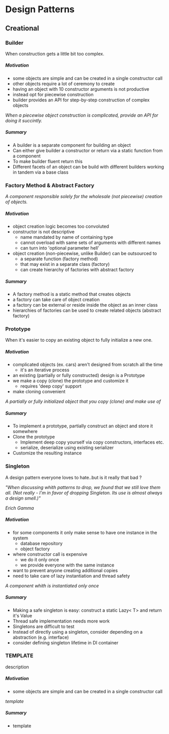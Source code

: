 ﻿# Design Patterns

## Creational


### Builder 

When construction gets a little bit too complex.

##### Motivation
- some objects are simple and can be created in a single constructor call
- other objects require a lot of ceremony to create
- having an object with 10 constructor arguments is not productive
- instead opt for piecewise construction
- builder provides an API for step-by-step construction of complex objects 


*When a piecewise object construction is complicated, provide an API for doing it succintly.*


##### Summary

- A builder is a separate component for building an object
- Can either give builder a constructor or return via a static function from a component
- To make builder fluent return this
- Different facets of an object can be build with different builders working in tandem via a base class

### Factory Method & Abstract Factory

*A component responsible solely for the wholesale (not piecewise) creation of objects.*

##### Motivation
- object creation logic becomes too convoluted
- constructor is not descriptive
  - name mandated by name of containing type
  - cannot overload with same sets of arguments with different names
  - can turn into 'optional parameter hell'
- object creation (non-piecewise, unlike Builder) can be outsourced to
  - a separate function (factory method)
  - that may exist in a separate class (factory)
  - can create hierarchy of factories with abstract factory

##### Summary

- A factory method is a static method that creates objects
- a factory can take care of object creation
- a factory can be external or reside inside the object as an inner class
- hierarchies of factories can be used to create related objects (abstract factory)

### Prototype

When it's easier to copy an existing object to fully initialize a new one.

##### Motivation
- complicated objects (ex. cars) aren't designed from scratch all the time
  - it's an iterative process
- an existing (partially or fully constructed) design is a Prototype
- we make a copy (clone) the prototype and customize it
  - requires 'deep copy' support
- make cloning convenient


*A partially or fully initialized object that you copy (clone) and make use of*


##### Summary

- To implement a prototype, partially construct an object and store it somewhere
- Clone the prototype
  - Implement deep copy yourself via copy constructors, interfaces etc.
  - serialize, deserialize using existing serializer
- Customize the resulting instance


### Singleton

A design pattern everyone loves to hate..but is it really that bad ?

*"When discussing whith patterns to drop, we found that we still love them all. (Not really - I'm in favor of dropping Singleton. Its use is almost always a design smell.)"*  

*Erich Gamma*

##### Motivation
- for some components it only make sense to have one instance in the system
  - database repository
  - object factory
- where constructor call is expensive
  - we do it only once
  - we provide everyone with the same instance
- want to prevent anyone creating additional copies
- need to take care of lazy instantiation and thread safety

*A component whith is instantiated only once*

##### Summary

- Making a safe singleton is easy: construct a static Lazy< T> and return it's Value
- Thread safe implementation needs more work
- Singletons are difficult to test
- Instead of directly using a singleton, consider depending on a abstraction (e.g. interface)
- consider defining singleton lifetime in DI container


### TEMPLATE

description

##### Motivation
- some objects are simple and can be created in a single constructor call


*template*


##### Summary

- template
